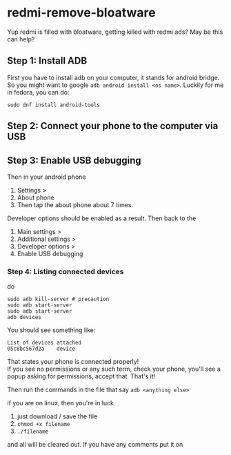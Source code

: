 # redmi-remove-bloatware
Yup redmi is filled with bloatware, getting killed with redmi ads?
May be this can help?

## Step 1: Install ADB
First you have to install adb on your computer, it stands for android bridge. So you might want to google `adb android install <os name>`. 
Luckily for me in fedora, you can do:
```
sudo dnf install android-tools
```

## Step 2: Connect your phone to the computer via USB

## Step 3: Enable USB debugging
Then in your android phone
1. Settings >
2. About phone 
3. Then tap the about phone about 7 times. 

Developer options should be enabled as a result. Then back to the
1. Main settings >
2. Additional settings >
3. Developer options >
4. Enable USB debugging

### Step 4: Listing connected devices
do 
```
sudo adb kill-server # precaution
sudo adb start-server
sudo adb start-server
adb devices
```
You should see something like:
```
List of devices attached
05c8bc567d2a	device
```
That states your phone is connected properly!
<br />
If you see no permissions or any such term, check your phone, you'll see a popup asking for permissions, accept that. That's it!

Then run the commands in the file that say `adb <anything else>`

if you are on linux, then you're in luck
1. just download / save the file
2. `chmod +x filename`
3. `./filename`

and all will be cleared out. If you have any comments put it on 
